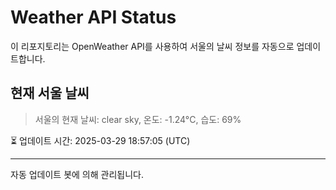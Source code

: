 
# Weather API Status

이 리포지토리는 OpenWeather API를 사용하여 서울의 날씨 정보를 자동으로 업데이트합니다.

## 현재 서울 날씨
> 서울의 현재 날씨: clear sky, 온도: -1.24°C, 습도: 69%

⏳ 업데이트 시간: 2025-03-29 18:57:05 (UTC)

---
자동 업데이트 봇에 의해 관리됩니다.
